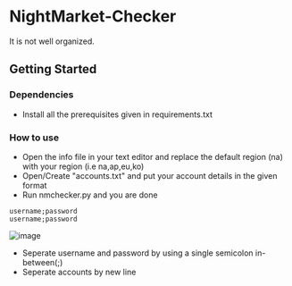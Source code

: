 # NightMarket-Checker
It is not well organized.


## Getting Started

### Dependencies

* Install all the prerequisites given in requirements.txt


### How to use

* Open the info file in your text editor and replace the default region (na) with your region (i.e na,ap,eu,ko)
* Open/Create "accounts.txt" and put your account details in the given format
* Run nmchecker.py and you are done
```
username;password
username;password
```
![image](https://user-images.githubusercontent.com/40915503/135878531-9535f116-95b0-4669-9963-e8cfac6ebe07.png)

* Seperate username and password by using a single semicolon in-between(;)
* Seperate accounts by new line



